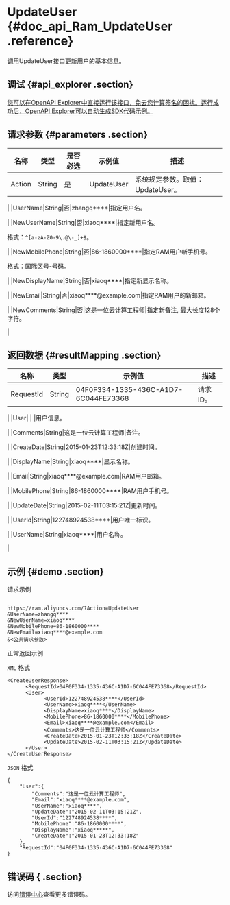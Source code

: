 # UpdateUser {#doc_api_Ram_UpdateUser .reference}

调用UpdateUser接口更新用户的基本信息。

## 调试 {#api_explorer .section}

[您可以在OpenAPI Explorer中直接运行该接口，免去您计算签名的困扰。运行成功后，OpenAPI Explorer可以自动生成SDK代码示例。](https://api.aliyun.com/#product=Ram&api=UpdateUser&type=RPC&version=2015-05-01)

## 请求参数 {#parameters .section}

|名称|类型|是否必选|示例值|描述|
|--|--|----|---|--|
|Action|String|是|UpdateUser|系统规定参数。取值：UpdateUser。

 |
|UserName|String|否|zhangq\*\*\*\*|指定用户名。

 |
|NewUserName|String|否|xiaoq\*\*\*\*|指定新用户名。

 格式：`^[a-zA-Z0-9\.@\-_]+$`。

 |
|NewMobilePhone|String|否|86-1860000\*\*\*\*|指定RAM用户新手机号。

 格式：国际区号-号码。

 |
|NewDisplayName|String|否|xiaoq\*\*\*\*|指定新显示名称。

 |
|NewEmail|String|否|xiaoq\*\*\*\*@example.com|指定RAM用户的新邮箱。

 |
|NewComments|String|否|这是一位云计算工程师|指定新备注, 最大长度128个字符。

 |

## 返回数据 {#resultMapping .section}

|名称|类型|示例值|描述|
|--|--|---|--|
|RequestId|String|04F0F334-1335-436C-A1D7-6C044FE73368|请求ID。

 |
|User| | |用户信息。

 |
|Comments|String|这是一位云计算工程师|备注。

 |
|CreateDate|String|2015-01-23T12:33:18Z|创建时间。

 |
|DisplayName|String|xiaoq\*\*\*\*|显示名称。

 |
|Email|String|xiaoq\*\*\*\*@example.com|RAM用户邮箱。

 |
|MobilePhone|String|86-1860000\*\*\*\*|RAM用户手机号。

 |
|UpdateDate|String|2015-02-11T03:15:21Z|更新时间。

 |
|UserId|String|122748924538\*\*\*\*|用户唯一标识。

 |
|UserName|String|xiaoq\*\*\*\*|用户名称。

 |

## 示例 {#demo .section}

请求示例

``` {#request_demo}

https://ram.aliyuncs.com/?Action=UpdateUser
&UserName=zhangq****
&NewUserName=xiaoq****
&NewMobilePhone=86-1860000****
&NewEmail=xiaoq****@example.com
&<公共请求参数>

```

正常返回示例

`XML` 格式

``` {#xml_return_success_demo}
<CreateUserResponse>
      <RequestId>04F0F334-1335-436C-A1D7-6C044FE73368</RequestId>
      <User>
            <UserId>122748924538****</UserId>
            <UserName>xiaoq****</UserName>
            <DisplayName>xiaoq****</DisplayName>
            <MobilePhone>86-1860000****</MobilePhone>
            <Email>xiaoq****@example.com</Email>
            <Comments>这是一位云计算工程师</Comments>
            <CreateDate>2015-01-23T12:33:18Z</CreateDate>
            <UpdateDate>2015-02-11T03:15:21Z</UpdateDate>
      </User>
</CreateUserResponse>
```

`JSON` 格式

``` {#json_return_success_demo}
{
	"User":{
		"Comments":"这是一位云计算工程师",
		"Email":"xiaoq****@example.com",
		"UserName":"xiaoq****",
		"UpdateDate":"2015-02-11T03:15:21Z",
		"UserId":"122748924538****",
		"MobilePhone":"86-1860000****",
		"DisplayName":"xiaoq*****",
		"CreateDate":"2015-01-23T12:33:18Z"
	},
	"RequestId":"04F0F334-1335-436C-A1D7-6C044FE73368"
}
```

## 错误码 { .section}

访问[错误中心](https://error-center.aliyun.com/status/product/Ram)查看更多错误码。

